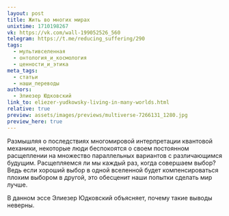 ```yaml
---
layout: post
title: Жить во многих мирах
unixtime: 1710198267
vk: https://vk.com/wall-199052526_560
telegram: https://t.me/reducing_suffering/290
tags:
  - мультивселенная
  - онтология_и_космология
  - ценности_и_этика
meta_tags:
  - статьи
  - наши_переводы
authors:
  - Элиезер Юдковский
link_to: eliezer-yudkowsky-living-in-many-worlds.html
relative: true
preview: assets/images/previews/multiverse-7266131_1280.jpg
preview_here: true
---
```

Размышляя о последствиях многомировой интерпретации квантовой механики, некоторые люди беспокоятся о своем постоянном расщеплении на множество параллельных вариантов с различающимся будущим. Расщепляемся ли мы каждый раз, когда совершаем выбор? Ведь если хороший выбор в одной вселенной будет компенсироваться плохим выбором в другой, это обесценит наши попытки сделать мир лучше.

В данном эссе Элиезер Юдковский объясняет, почему такие выводы неверны.
